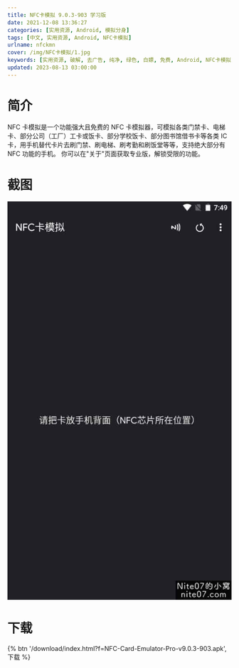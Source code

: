```yaml
---
title: NFC卡模拟 9.0.3-903 学习版
date: 2021-12-08 13:36:27
categories: [实用资源, Android, 模拟分身]
tags: [中文, 实用资源, Android, NFC卡模拟]
urlname: nfckmn
cover: /img/NFC卡模拟/1.jpg
keywords: [实用资源, 破解, 去广告, 纯净, 绿色, 白嫖, 免费, Android, NFC卡模拟]
updated: 2023-08-13 03:00:00
---
```


# 简介

NFC 卡模拟是一个功能强大且免费的 NFC 卡模拟器，可模拟各类门禁卡、电梯卡、部分公司（工厂）工卡或饭卡、部分学校饭卡、部分图书馆借书卡等各类 IC 卡，用手机替代卡片去刷门禁、刷电梯、刷考勤和刷饭堂等等，支持绝大部分有 NFC 功能的手机。 你可以在"关于"页面获取专业版，解锁受限的功能。

# 截图

![](/img/NFC卡模拟/2.jpg)

# 下载

{% btn '/download/index.html?f=NFC-Card-Emulator-Pro-v9.0.3-903.apk',下载 %}
